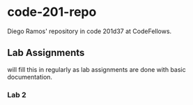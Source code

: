 # code-201-repo
Diego Ramos' repository in code 201d37 at CodeFellows. 

## Lab Assignments
will fill this in regularly as lab assignments are done with basic documentation. 

### Lab 2 
